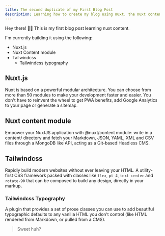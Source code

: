 ```yaml
---
title: The second duplicate of my First Blog Post
description: Learning how to create my blog using nuxt, the nuxt content module and tailwindcss
---
```


Hey there! 👋🏾
This is my first blog post learning nuxt content.

I'm currently building it using the following:

- Nuxt.js
- Nuxt Content module
- Tailwindcss
  - Tailwindcss typography

## Nuxt.js

Nuxt is based on a powerful modular architecture. You can choose from more than 50 modules to make your development faster and easier. You don't have to reinvent the wheel to get PWA benefits, add Google Analytics to your page or generate a sitemap.

## Nuxt content module

Empower your NuxtJS application with @nuxt/content module: write in a content/ directory and fetch your Markdown, JSON, YAML, XML and CSV files through a MongoDB like API, acting as a Git-based Headless CMS.

## Tailwindcss

Rapidly build modern websites without ever leaving your HTML. A utility-first CSS framework packed with classes like `flex`, `pt-4`, `text-center` and `rotate-90` that can be composed to build any design, directly in your markup.

### Tailwindcss Typography

A plugin that provides a set of prose classes you can use to add beautiful typographic defaults to any vanilla HTML you don't control (like HTML rendered from Markdown, or pulled from a CMS).

<!-- HTML in markdown
    Info box with svg icon
 -->
<info-box>
    <template #info-box>
        Here we have important information we would love to share with you!
    </template>
</info-box>

> Sweet huh?
